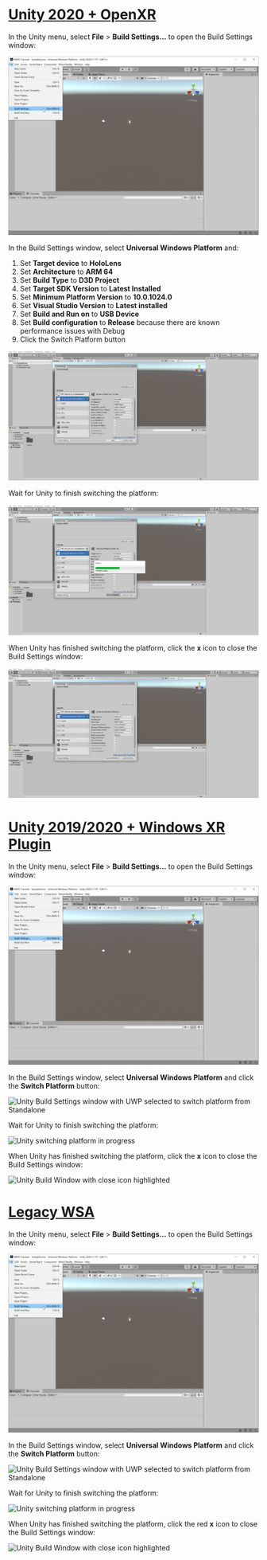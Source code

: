 # [Unity 2020 + OpenXR](#tab/openxr)

In the Unity menu, select **File** > **Build Settings...** to open the Build Settings window:

![Unity Build Settings... menu path](../images/mr-learning-base/base-02-section2-step1-1.png)

In the Build Settings window, select **Universal Windows Platform** and:

1. Set **Target device** to **HoloLens**
2. Set **Architecture** to **ARM 64**
3. Set **Build Type** to **D3D Project**
4. Set **Target SDK Version** to **Latest Installed**
5. Set **Minimum Platform Version** to **10.0.1024.0**
6. Set **Visual Studio Version** to **Latest installed**
7. Set **Build and Run on** to **USB Device**
8. Set **Build configuration** to **Release** because there are known performance issues with Debug
9. Click the Switch Platform button

![Unity Build Settings with Universal Windows Platform settings set](../images/mr-learning-base/base-02-section2-step1-2-openxr.png)

Wait for Unity to finish switching the platform:

![Unity switching platform in progress](../images/mr-learning-base/base-02-section2-step1-3-openxr.png)

When Unity has finished switching the platform, click the  **x** icon to close the Build Settings window:

![Unity Build Window with close icon highlighted](../images/mr-learning-base/base-02-section2-step1-4-openxr.png)

# [Unity 2019/2020 + Windows XR Plugin](#tab/winxr)

In the Unity menu, select **File** > **Build Settings...** to open the Build Settings window:

![Unity Build Settings... menu path](../images/mr-learning-base/base-02-section2-step1-1.png)

In the Build Settings window, select **Universal Windows Platform** and click the **Switch Platform** button:

![Unity Build Settings window with UWP selected to switch platform from Standalone](../images/mr-learning-base/base-02-section2-step1-2.png)

Wait for Unity to finish switching the platform:

![Unity switching platform in progress](../images/mr-learning-base/base-02-section2-step1-3.png)

When Unity has finished switching the platform, click the **x** icon to close the Build Settings window:

![Unity Build Window with close icon highlighted](../images/mr-learning-base/base-02-section2-step1-4.png)

# [Legacy WSA](#tab/wsa)

In the Unity menu, select **File** > **Build Settings...** to open the Build Settings window:

![Unity Build Settings... menu path](../images/mr-learning-base/base-02-section2-step1-1.png)

In the Build Settings window, select **Universal Windows Platform** and click the **Switch Platform** button:

![Unity Build Settings window with UWP selected to switch platform from Standalone](../images/mr-learning-base/base-02-section2-step1-2.png)

Wait for Unity to finish switching the platform:

![Unity switching platform in progress](../images/mr-learning-base/base-02-section2-step1-3.png)

When Unity has finished switching the platform, click the red **x** icon to close the Build Settings window:

![Unity Build Window with close icon highlighted](../images/mr-learning-base/base-02-section2-step1-4.png)
